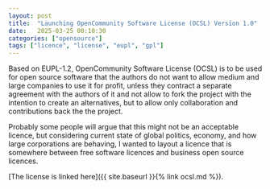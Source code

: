 ```yaml
---
layout: post
title:  "Launching OpenCommunity Software License (OCSL) Version 1.0"
date:   2025-03-25 00:10:30
categories: ["opensource"]
tags: ["licence", "license", "eupl", "gpl"]
---
```


Based on EUPL-1.2, OpenCommunity Software License (OCSL) is to be used for open source software that the authors do not want to allow medium and large companies to use it for profit, unless they contract a separate agreement with the authors of it and not allow to fork the project with the intention to create an alternatives, but to allow only collaboration and contributions back the the project.

Probably some people will argue that this might not be an acceptable licence, but considering current state of global politics, economy, and how large corporations are behaving, I wanted to layout a licence that is somewhere between free software licences and business open source licences.

[The license is linked here]({{ site.baseurl }}{% link ocsl.md %}).
